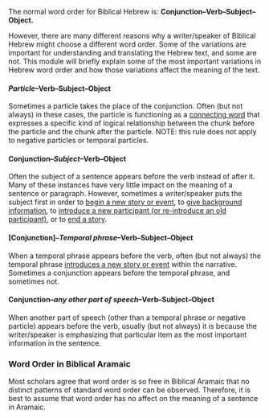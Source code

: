 The normal word order for Biblical Hebrew is: **Conjunction–Verb–Subject–Object.**

However, there are many different reasons why a writer/speaker of Biblical Hebrew might choose a different word order.  Some of the variations are important for understanding and translating the Hebrew text, and some are not.  This module will briefly explain some of the most important variations in Hebrew word order and how those variations affect the meaning of the text.

#### ***Particle***–Verb–Subject–Object

Sometimes a particle takes the place of the conjunction. Often (but not always) in these cases, the particle is functioning as a [connecting word](../grammar-connect-words-phrases/01.md) that expresses a specific kind of logical relationship between the chunk before the particle and the chunk after the particle. NOTE: this rule does not apply to negative particles or temporal particles.

#### Conjunction–***Subject***–Verb–Object

Often the subject of a sentence appears before the verb instead of after it.  Many of these instances have very little impact on the meaning of a sentence or paragraph. However, sometimes a writer/speaker puts the subject first in order to [begin a new story or event](../writing-newevent), to [give background information](../writing-background), to [introduce a new participant (or re-introduce an old participant)](../writing-participants), or to [end a story](../writing-endofstory).

#### [Conjunction]–***Temporal phrase***–Verb–Subject–Object

When a temporal phrase appears before the verb, often (but not always) the temporal phrase [introduces a new story or event](../writing-newevent) within the narrative. Sometimes a conjunction appears before the temporal phrase, and sometimes not. 

#### Conjunction–***any other part of speech***–Verb–Subject–Object

When another part of speech (other than a temporal phrase or negative particle) appears before the verb, usually (but not always) it is because the writer/speaker is emphasizing that particular item as the most important information in the sentence.


### Word Order in Biblical Aramaic

Most scholars agree that word order is so free in Biblical Aramaic that no distinct patterns of standard word order can be observed. Therefore, it is best to assume that word order has no affect on the meaning of a sentence in Aramaic.

